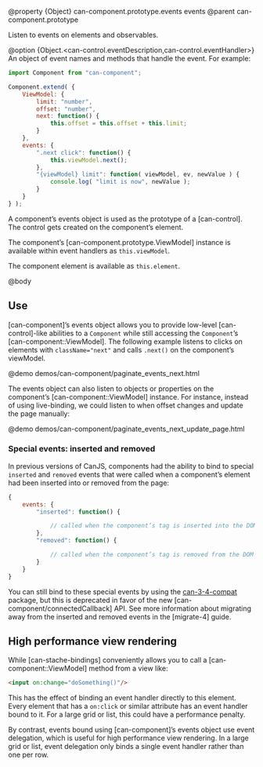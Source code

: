 @property {Object} can-component.prototype.events events
@parent can-component.prototype

Listen to events on elements and observables.

@option {Object.<can-control.eventDescription,can-control.eventHandler>} An object of event names and methods
that handle the event. For example:

```js
import Component from "can-component";

Component.extend( {
	ViewModel: {
		limit: "number",
		offset: "number",
		next: function() {
			this.offset = this.offset + this.limit;
		}
	},
	events: {
		".next click": function() {
			this.viewModel.next();
		},
		"{viewModel} limit": function( viewModel, ev, newValue ) {
			console.log( "limit is now", newValue );
		}
	}
} );
```

A component’s events object is used as the prototype of a [can-control]. The control gets created on the component’s
element.

The component’s [can-component.prototype.ViewModel] instance is available within event handlers as `this.viewModel`.

The component element is available as `this.element`.


@body

## Use

[can-component]’s events object allows you to provide low-level [can-control]-like abilities to a `Component`
while still accessing the `Component`’s [can-component::ViewModel].  The following
example listens to clicks on elements with `className="next"` and calls `.next()` on the component’s viewModel.

@demo demos/can-component/paginate_events_next.html

The events object can also listen to objects or properties on the component’s [can-component::ViewModel] instance. For instance, instead
of using live-binding, we could listen to when offset changes and update the page manually:

@demo demos/can-component/paginate_events_next_update_page.html

### Special events: inserted and removed

In previous versions of CanJS, components had the ability to bind to special
`inserted` and `removed` events that were called when a component’s element had
been inserted into or removed from the page:

```js
{
	events: {
		"inserted": function() {

			// called when the component’s tag is inserted into the DOM
		},
		"removed": function() {

			// called when the component’s tag is removed from the DOM
		}
	}
}
```

You can still bind to these special events by using the
[can-3-4-compat](https://www.npmjs.com/package/can-3-4-compat) package, but this
is deprecated in favor of the new [can-component/connectedCallback] API. See
more information about migrating away from the inserted and removed events in
the [migrate-4] guide.

## High performance view rendering

While [can-stache-bindings] conveniently allows you to call a [can-component::ViewModel] method from a view like:

```html
<input on:change="doSomething()"/>
```

This has the effect of binding an event handler directly to this element. Every element that has a `on:click` or similar attribute has an event handler bound to it. For a large grid or list, this could have a performance penalty.

By contrast, events bound using [can-component]’s events object use event delegation, which is useful for high performance view rendering. In a large grid or list, event delegation only binds a single event handler rather than one per row.
